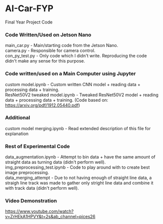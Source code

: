 # AI-Car-FYP
Final Year Project Code

### Code Written/Used on Jetson Nano  
main_car.py - Main/starting code from the Jetson Nano.  
camera.py - Responsible for camera control.  
con_py_test.py - Only code which I didn't write. Reproducing the code didn't make any sense for this purpose.  

### Code written/used on a Main Computer using Jupyter
custom model.ipynb - Custom written CNN model + reading data + processing data + training.  
ResNet50V2 tweaked model.ipynb - Tweaked ResNet50V2 model + reading data + processing data + training. (Code based on: https://arxiv.org/pdf/1912.05440.pdf)

### Additional
custom model merging.ipynb - Read extended description of this file for explanation

### Rest of Experimental Code
data_augmentation.ipynb - Attempt to bin data + have the same amount of straight data as turning data (didn't perform well).  
img_preprocessing_test.ipynb - Code to play around with to create best image preprocessing.  
data_merging_attempt - Due to not having enough of straight line data, a straigh line track was made to gather only stright line data and combine it with track data (didn't perform well).

### Video Demonstration
https://www.youtube.com/watch?v=ZrHEkA1HPVY&t=2s&ab_channel=pices26
